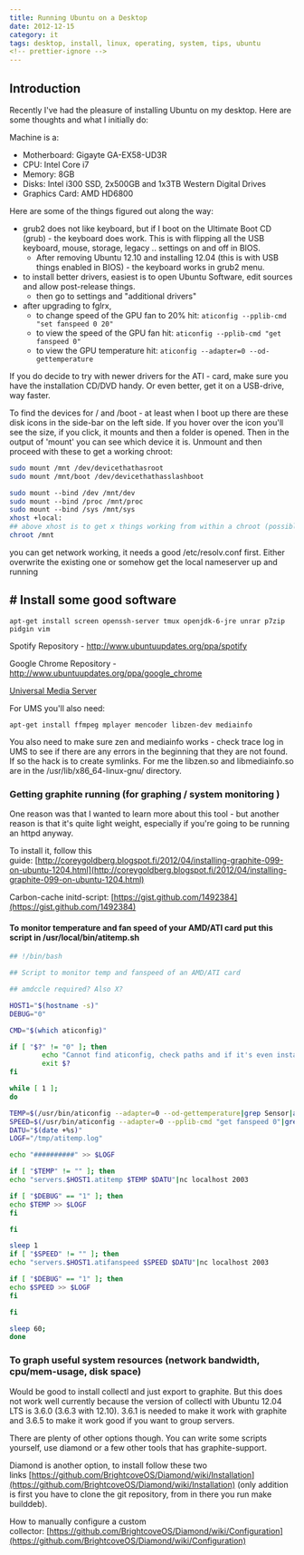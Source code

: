 ```yaml
---
title: Running Ubuntu on a Desktop
date: 2012-12-15
category: it
tags: desktop, install, linux, operating, system, tips, ubuntu
<!-- prettier-ignore -->
---
```


## Introduction

Recently I've had the pleasure of installing Ubuntu on my desktop. Here are some
thoughts and what I initially do:

Machine is a:

- Motherboard: Gigayte GA-EX58-UD3R
- CPU: Intel Core i7
- Memory: 8GB
- Disks: Intel i300 SSD, 2x500GB and 1x3TB Western Digital Drives
- Graphics Card: AMD HD6800

Here are some of the things figured out along the way:

- grub2 does not like keyboard, but if I boot on the Ultimate Boot CD (grub) -
  the keyboard does work. This is with flipping all the USB keyboard, mouse,
  storage, legacy .. settings on and off in BIOS.
  - After removing Ubuntu 12.10 and installing 12.04 (this is with USB things
    enabled in BIOS) - the keyboard works in grub2 menu.
- to install better drivers, easiest is to open Ubuntu Software, edit sources
  and allow post-release things.
  - then go to settings and "additional drivers"
- after upgrading to fglrx,
  - to change speed of the GPU fan to 20% hit:
    `aticonfig --pplib-cmd "set fanspeed 0 20"`
  - to view the speed of the GPU fan hit:
    `aticonfig --pplib-cmd "get fanspeed 0"`
  - to view the GPU temperature hit: `aticonfig --adapter=0 --od-gettemperature`

If you do decide to try with newer drivers for the ATI - card, make sure you
have the installation CD/DVD handy. Or even better, get it on a USB-drive, way
faster.

To find the devices for / and /boot - at least when I boot up there are these
disk icons in the side-bar on the left side. If you hover over the icon you'll
see the size, if you click, it mounts and then a folder is opened. Then in the
output of 'mount' you can see which device it is. Unmount and then proceed with
these to get a working chroot:

```bash
sudo mount /mnt /dev/devicethathasroot
sudo mount /mnt/boot /dev/devicethathasslashboot

sudo mount ‐‐bind /dev /mnt/dev
sudo mount ‐‐bind /proc /mnt/proc
sudo mount ‐‐bind /sys /mnt/sys
xhost +local:
## above xhost is to get x things working from within a chroot (possibly unsafe?)
chroot /mnt
```

you can get network working, it needs a good /etc/resolv.conf first. Either
overwrite the existing one or somehow get the local nameserver up and running

## # Install some good software

`apt-get install screen openssh-server tmux openjdk-6-jre unrar p7zip pidgin vim`

Spotify Repository - <http://www.ubuntuupdates.org/ppa/spotify>

Google Chrome Repository - <http://www.ubuntuupdates.org/ppa/google_chrome>

[Universal Media Server](http://www.universalmediaserver.com/ "fork of ps3 media server")

For UMS you'll also need:

`apt-get install ffmpeg mplayer mencoder libzen-dev mediainfo`

You also need to make sure zen and mediainfo works - check trace log in UMS to
see if there are any errors in the beginning that they are not found. If so the
hack is to create symlinks. For me the libzen.so and libmediainfo.so are in the
/usr/lib/x86_64-linux-gnu/ directory.

### Getting graphite running (for graphing / system monitoring )

One reason was that I wanted to learn more about this tool - but another reason
is that it's quite light weight, especially if you're going to be running an
httpd anyway.

To install it, follow this
guide: [http://coreygoldberg.blogspot.fi/2012/04/installing-graphite-099-on-ubuntu-1204.html](http://coreygoldberg.blogspot.fi/2012/04/installing-graphite-099-on-ubuntu-1204.html)

Carbon-cache
initd-script: [https://gist.github.com/1492384](https://gist.github.com/1492384)

#### To monitor temperature and fan speed of your AMD/ATI card put this script in /usr/local/bin/atitemp.sh

```bash
## !/bin/bash

## Script to monitor temp and fanspeed of an AMD/ATI card

## amdccle required? Also X?

HOST1="$(hostname -s)"
DEBUG="0"

CMD="$(which aticonfig)"

if [ "$?" != "0" ]; then
        echo "Cannot find aticonfig, check paths and if it's even installed."
        exit $?
fi

while [ 1 ];
do

TEMP=$(/usr/bin/aticonfig --adapter=0 --od-gettemperature|grep Sensor|awk '{print $5}'|sed -e 's/\.00//')
SPEED=$(/usr/bin/aticonfig --adapter=0 --pplib-cmd "get fanspeed 0"|grep Result|awk '{print $4}'|tr -d "%")
DATU="$(date +%s)"
LOGF="/tmp/atitemp.log"

echo "##########" >> $LOGF

if [ "$TEMP" != "" ]; then
echo "servers.$HOST1.atitemp $TEMP $DATU"|nc localhost 2003

if [ "$DEBUG" == "1" ]; then
echo $TEMP >> $LOGF
fi

fi

sleep 1
if [ "$SPEED" != "" ]; then
echo "servers.$HOST1.atifanspeed $SPEED $DATU"|nc localhost 2003

if [ "$DEBUG" == "1" ]; then
echo $SPEED >> $LOGF
fi

fi

sleep 60;
done
```

### To graph useful system resources (network bandwidth, cpu/mem-usage, disk space)

Would be good to install collectl and just export to graphite. But this does not
work well currently because the version of collectl with Ubuntu 12.04 LTS is
3.6.0 (3.6.3 with 12.10). 3.6.1 is needed to make it work with graphite and
3.6.5 to make it work good if you want to group servers.

There are plenty of other options though. You can write some scripts yourself,
use diamond or a few other tools that has graphite-support.

Diamond is another option, to install follow these two
links [https://github.com/BrightcoveOS/Diamond/wiki/Installation](https://github.com/BrightcoveOS/Diamond/wiki/Installation)
 (only addition is first you have to clone the git repository, from in there you run make builddeb).

How to manually configure a custom
collector: [https://github.com/BrightcoveOS/Diamond/wiki/Configuration](https://github.com/BrightcoveOS/Diamond/wiki/Configuration)
